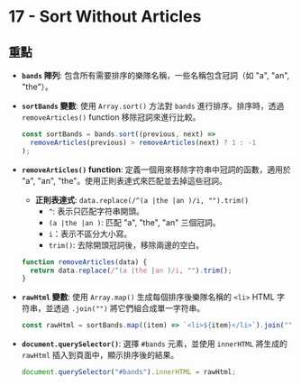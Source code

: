 # 17 - Sort Without Articles

## 重點
- **`bands` 陣列**: 包含所有需要排序的樂隊名稱，一些名稱包含冠詞（如 "a", "an", "the"）。

- **`sortBands` 變數**: 使用 `Array.sort()` 方法對 `bands` 進行排序。排序時，透過 `removeArticles()` function 移除冠詞來進行比較。

  ```javascript
  const sortBands = bands.sort((previous, next) =>
    removeArticles(previous) > removeArticles(next) ? 1 : -1
  );
  ```

- **`removeArticles()` function**: 定義一個用來移除字符串中冠詞的函數，適用於 "a", "an", "the"。使用正則表達式來匹配並去掉這些冠詞。

  - **正則表達式**: `data.replace(/^(a |the |an )/i, "").trim()` 
    - `^`: 表示只匹配字符串開頭。
    - `(a |the |an )`: 匹配 "a", "the", "an" 三個冠詞。
    - `i`：表示不區分大小寫。
    - `trim()`: 去除開頭冠詞後，移除兩邊的空白。

  ```javascript
  function removeArticles(data) {
    return data.replace(/^(a |the |an )/i, "").trim();
  }
  ```

- **`rawHtml` 變數**: 使用 `Array.map()` 生成每個排序後樂隊名稱的 `<li>` HTML 字符串，並透過 `.join("")` 將它們組合成單一字符串。

  ```javascript
  const rawHtml = sortBands.map((item) => `<li>${item}</li>`).join("");
  ```

- **`document.querySelector()`**: 選擇 `#bands` 元素，並使用 `innerHTML` 將生成的 `rawHtml` 插入到頁面中，顯示排序後的結果。

  ```javascript
  document.querySelector("#bands").innerHTML = rawHtml;
  ```